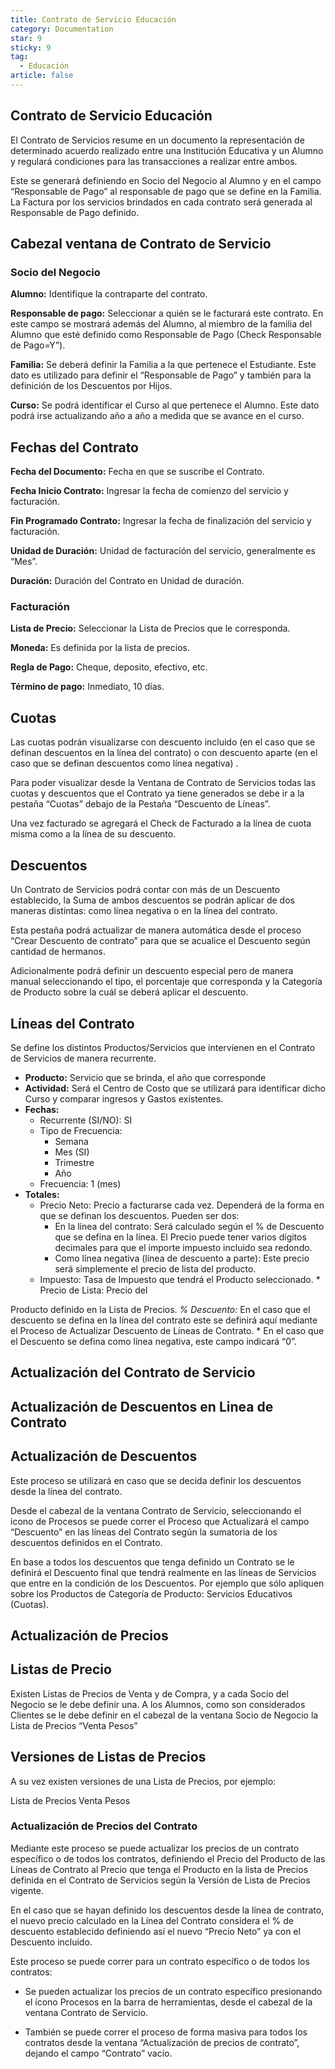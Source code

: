 ```yaml
---
title: Contrato de Servicio Educación
category: Documentation
star: 9
sticky: 9
tag:
  - Educación
article: false
---
```


## **Contrato de Servicio Educación**

El Contrato de Servicios resume en un documento la representación de determinado acuerdo realizado entre una Institución Educativa y un Alumno y regulará condiciones para las transacciones a realizar entre ambos.

Este se generará definiendo en Socio del Negocio al Alumno y en el campo “Responsable de Pago” al responsable de pago que se define en la Familia. La Factura por los servicios brindados en cada contrato será generada al Responsable de Pago definido.

## **Cabezal ventana de Contrato de Servicio**

### **Socio del Negocio**

**Alumno:** Identifique la contraparte del contrato.

**Responsable de pago:** Seleccionar a quién se le facturará este contrato. En este campo se mostrará además del Alumno, al miembro de la familia del Alumno que esté definido como Responsable de Pago (Check Responsable de Pago=Y”).

**Familia:** Se deberá definir la Familia a la que pertenece el Estudiante. Este dato es utilizado para definir el “Responsable de Pago” y también para la definición de los Descuentos por Hijos.

**Curso:** Se podrá identificar el Curso al que pertenece el Alumno. Este dato podrá irse actualizando año a año a medida que se avance en el curso.

## **Fechas del Contrato**

**Fecha del Documento:** Fecha en que se suscribe el Contrato.

**Fecha Inicio Contrato:** Ingresar la fecha de comienzo del servicio y facturación.

**Fin Programado Contrato:** Ingresar la fecha de finalización del servicio y facturación.

**Unidad de Duración:** Unidad de facturación del servicio, generalmente es “Mes”.

**Duración:** Duración del Contrato en Unidad de duración.

### **Facturación**

**Lista de Precio:** Seleccionar la Lista de Precios que le corresponda.

**Moneda:** Es definida por la lista de precios.

**Regla de Pago:** Cheque, deposito, efectivo, etc.

**Término de pago:** Inmediato, 10 días.

## **Cuotas**

Las cuotas podrán visualizarse con descuento incluido (en el caso que se definan descuentos en la línea del contrato) o con descuento aparte (en el caso que se definan descuentos como línea negativa) .

Para poder visualizar desde la Ventana de Contrato de Servicios todas las cuotas y descuentos que el Contrato ya tiene generados se debe ir a la pestaña “Cuotas” debajo de la Pestaña “Descuento de Líneas”.

Una vez facturado se agregará el Check de Facturado a la línea de cuota misma como a la línea de su descuento.

## **Descuentos**

Un Contrato de Servicios podrá contar con más de un Descuento establecido, la Suma de ambos descuentos se podrán aplicar de dos maneras distintas: como línea negativa o en la línea del contrato.

Esta pestaña podrá actualizar de manera automática desde el proceso “Crear Descuento de contrato” para que se acualice el Descuento según cantidad de hermanos.

Adicionalmente podrá definir un descuento especial pero de manera manual seleccionando el tipo, el porcentaje que corresponda y la Categoría de Producto sobre la cuál se deberá aplicar el descuento.

## **Líneas del Contrato**

Se define los distintos Productos/Servicios que intervienen en el Contrato de Servicios de manera recurrente.

* **Producto:** Servicio que se brinda, el año que corresponde
* **Actividad:** Será el Centro de Costo que se utilizará para identificar dicho Curso y comparar ingresos y Gastos existentes.
* **Fechas:** 
  * Recurrente (SI/NO): SI
  * Tipo de Frecuencia: 
    * Semana
    * Mes (SI)
    * Trimestre
    * Año
  * Frecuencia: 1 (mes)
* **Totales:** 
  * Precio Neto: Precio a facturarse cada vez. Dependerá de la forma en que se definan los descuentos. Pueden ser dos: 
    * En la línea del contrato: Será calculado según el % de Descuento que se defina en la línea. El Precio puede tener varios dígitos decimales para que el importe impuesto incluido sea redondo.
    * Como línea negativa (línea de descuento a parte): Este precio será simplemente el precio de lista del producto.
  * Impuesto: Tasa de Impuesto que tendrá el Producto seleccionado. \* Precio de Lista: Precio del

Producto definido en la Lista de Precios.  *% Descuento:*  En el caso que el descuento se defina en la línea del contrato este se definirá aquí mediante el Proceso de Actualizar Descuento de Líneas de Contrato. \* En el caso que el Descuento se defina como línea negativa, este campo indicará “0”.

## **Actualización del Contrato de Servicio**

## **Actualización de Descuentos en Linea de Contrato**

## **Actualización de Descuentos**

Este proceso se utilizará en caso que se decida definir los descuentos desde la línea del contrato.

Desde el cabezal de la ventana Contrato de Servicio, seleccionando el icono de Procesos se puede correr el Proceso que Actualizará el campo “Descuento” en las líneas del Contrato según la sumatoria de los descuentos definidos en el Contrato.

En base a todos los descuentos que tenga definido un Contrato se le definirá el Descuento final que tendrá realmente en las líneas de Servicios que entre en la condición de los Descuentos. Por ejemplo que sólo apliquen sobre los Productos de Categoría de Producto: Servicios Educativos (Cuotas).

## **Actualización de Precios**

## **Listas de Precio**

Existen Listas de Precios de Venta y de Compra, y a cada Socio del Negocio se le debe definir una. A los Alumnos, como son considerados Clientes se le debe definir en el cabezal de la ventana Socio de Negocio la Lista de Precios “Venta Pesos”

## **Versiones de Listas de Precios**

A su vez existen versiones de una Lista de Precios, por ejemplo:

Lista de Precios Venta Pesos

### **Actualización de Precios del Contrato**

Mediante este proceso se puede actualizar los precios de un contrato específico o de todos los contratos, definiendo el Precio del Producto de las Líneas de Contrato al Precio que tenga el Producto en la lista de Precios definida en el Contrato de Servicios según la Versión de Lista de Precios vigente.

En el caso que se hayan definido los descuentos desde la línea de contrato, el nuevo precio calculado en la Línea del Contrato considera el % de descuento establecido definiendo así el nuevo “Precio Neto” ya con el Descuento incluido.

Este proceso se puede correr para un contrato específico o de todos los contratos:

* Se pueden actualizar los precios de un contrato específico presionando el ícono Procesos en la barra de herramientas, desde el cabezal de la ventana Contrato de Servicio.

* También se puede correr el proceso de forma masiva para todos los contratos desde la ventana “Actualización de precios de contrato”, dejando el campo “Contrato” vacío.